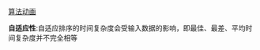 [算法动画](https://visualgo.net/zh/sorting?slide=1)


**自适应性**:自适应排序的时间复杂度会受输入数据的影响，即最佳、最差、平均时间复杂度并不完全相等
